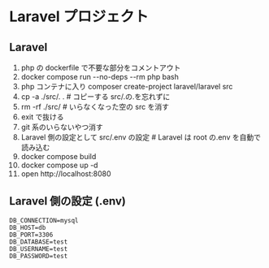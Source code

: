 # Laravel プロジェクト

## Laravel

1. php の dockerfile で不要な部分をコメントアウト
2. docker compose run --no-deps --rm php bash
3. php コンテナに入り composer create-project laravel/laravel src
4. cp -a ./src/. . # コピーする src/.の.を忘れずに
5. rm -rf ./src/ # いらなくなった空の src を消す
6. exit で抜ける
7. git 系のいらないやつ消す
8. Laravel 側の設定として src/.env の設定 # Laravel は root の.env を自動で読み込む
9. docker compose build
10. docker compose up -d
11. open http://localhost:8080

## Laravel 側の設定 (.env)

```
DB_CONNECTION=mysql
DB_HOST=db
DB_PORT=3306
DB_DATABASE=test
DB_USERNAME=test
DB_PASSWORD=test
```
